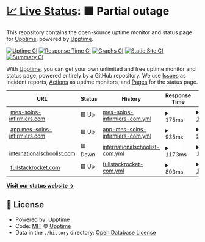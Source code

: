 # [📈 Live Status](https://upptime.github.io/upptime): <!--live status--> **🟧 Partial outage**

This repository contains the open-source uptime monitor and status page for [Upptime](https://upptime.js.org), powered by [Upptime](https://github.com/upptime/upptime).

[![Uptime CI](https://github.com/upptime/upptime/workflows/Uptime%20CI/badge.svg)](https://github.com/upptime/upptime/actions?query=workflow%3A%22Uptime+CI%22)
[![Response Time CI](https://github.com/upptime/upptime/workflows/Response%20Time%20CI/badge.svg)](https://github.com/upptime/upptime/actions?query=workflow%3A%22Response+Time+CI%22)
[![Graphs CI](https://github.com/upptime/upptime/workflows/Graphs%20CI/badge.svg)](https://github.com/upptime/upptime/actions?query=workflow%3A%22Graphs+CI%22)
[![Static Site CI](https://github.com/upptime/upptime/workflows/Static%20Site%20CI/badge.svg)](https://github.com/upptime/upptime/actions?query=workflow%3A%22Static+Site+CI%22)
[![Summary CI](https://github.com/upptime/upptime/workflows/Summary%20CI/badge.svg)](https://github.com/upptime/upptime/actions?query=workflow%3A%22Summary+CI%22)

With [Upptime](https://upptime.js.org), you can get your own unlimited and free uptime monitor and status page, powered entirely by a GitHub repository. We use [Issues](https://github.com/upptime/upptime/issues) as incident reports, [Actions](https://github.com/upptime/upptime/actions) as uptime monitors, and [Pages](https://upptime.github.io/upptime) for the status page.

<!--start: status pages-->
<!-- This summary is generated by Upptime (https://github.com/upptime/upptime) -->
<!-- Do not edit this manually, your changes will be overwritten -->
<!-- prettier-ignore -->
| URL | Status | History | Response Time | Uptime |
| --- | ------ | ------- | ------------- | ------ |
| <img alt="" src="https://icons.duckduckgo.com/ip3/www.mes-soins-infirmiers.com.ico" height="13"> [mes-soins-infirmiers.com](https://www.mes-soins-infirmiers.com) | 🟩 Up | [mes-soins-infirmiers-com.yml](https://github.com/svengau/upptime/commits/HEAD/history/mes-soins-infirmiers-com.yml) | <details><summary><img alt="Response time graph" src="./graphs/mes-soins-infirmiers-com/response-time-week.png" height="20"> 175ms</summary><br><a href="https://upptime.github.io/upptime/history/mes-soins-infirmiers-com"><img alt="Response time 198" src="https://img.shields.io/endpoint?url=https%3A%2F%2Fraw.githubusercontent.com%2Fsvengau%2Fupptime%2FHEAD%2Fapi%2Fmes-soins-infirmiers-com%2Fresponse-time.json"></a><br><a href="https://upptime.github.io/upptime/history/mes-soins-infirmiers-com"><img alt="24-hour response time 112" src="https://img.shields.io/endpoint?url=https%3A%2F%2Fraw.githubusercontent.com%2Fsvengau%2Fupptime%2FHEAD%2Fapi%2Fmes-soins-infirmiers-com%2Fresponse-time-day.json"></a><br><a href="https://upptime.github.io/upptime/history/mes-soins-infirmiers-com"><img alt="7-day response time 175" src="https://img.shields.io/endpoint?url=https%3A%2F%2Fraw.githubusercontent.com%2Fsvengau%2Fupptime%2FHEAD%2Fapi%2Fmes-soins-infirmiers-com%2Fresponse-time-week.json"></a><br><a href="https://upptime.github.io/upptime/history/mes-soins-infirmiers-com"><img alt="30-day response time 195" src="https://img.shields.io/endpoint?url=https%3A%2F%2Fraw.githubusercontent.com%2Fsvengau%2Fupptime%2FHEAD%2Fapi%2Fmes-soins-infirmiers-com%2Fresponse-time-month.json"></a><br><a href="https://upptime.github.io/upptime/history/mes-soins-infirmiers-com"><img alt="1-year response time 198" src="https://img.shields.io/endpoint?url=https%3A%2F%2Fraw.githubusercontent.com%2Fsvengau%2Fupptime%2FHEAD%2Fapi%2Fmes-soins-infirmiers-com%2Fresponse-time-year.json"></a></details> | <details><summary><a href="https://upptime.github.io/upptime/history/mes-soins-infirmiers-com">100.00%</a></summary><a href="https://upptime.github.io/upptime/history/mes-soins-infirmiers-com"><img alt="All-time uptime 100.00%" src="https://img.shields.io/endpoint?url=https%3A%2F%2Fraw.githubusercontent.com%2Fsvengau%2Fupptime%2FHEAD%2Fapi%2Fmes-soins-infirmiers-com%2Fuptime.json"></a><br><a href="https://upptime.github.io/upptime/history/mes-soins-infirmiers-com"><img alt="24-hour uptime 100.00%" src="https://img.shields.io/endpoint?url=https%3A%2F%2Fraw.githubusercontent.com%2Fsvengau%2Fupptime%2FHEAD%2Fapi%2Fmes-soins-infirmiers-com%2Fuptime-day.json"></a><br><a href="https://upptime.github.io/upptime/history/mes-soins-infirmiers-com"><img alt="7-day uptime 100.00%" src="https://img.shields.io/endpoint?url=https%3A%2F%2Fraw.githubusercontent.com%2Fsvengau%2Fupptime%2FHEAD%2Fapi%2Fmes-soins-infirmiers-com%2Fuptime-week.json"></a><br><a href="https://upptime.github.io/upptime/history/mes-soins-infirmiers-com"><img alt="30-day uptime 100.00%" src="https://img.shields.io/endpoint?url=https%3A%2F%2Fraw.githubusercontent.com%2Fsvengau%2Fupptime%2FHEAD%2Fapi%2Fmes-soins-infirmiers-com%2Fuptime-month.json"></a><br><a href="https://upptime.github.io/upptime/history/mes-soins-infirmiers-com"><img alt="1-year uptime 100.00%" src="https://img.shields.io/endpoint?url=https%3A%2F%2Fraw.githubusercontent.com%2Fsvengau%2Fupptime%2FHEAD%2Fapi%2Fmes-soins-infirmiers-com%2Fuptime-year.json"></a></details>
| <img alt="" src="https://icons.duckduckgo.com/ip3/app.mes-soins-infirmiers.com.ico" height="13"> [app.mes-soins-infirmiers.com](https://app.mes-soins-infirmiers.com) | 🟩 Up | [app-mes-soins-infirmiers-com.yml](https://github.com/svengau/upptime/commits/HEAD/history/app-mes-soins-infirmiers-com.yml) | <details><summary><img alt="Response time graph" src="./graphs/app-mes-soins-infirmiers-com/response-time-week.png" height="20"> 935ms</summary><br><a href="https://upptime.github.io/upptime/history/app-mes-soins-infirmiers-com"><img alt="Response time 400" src="https://img.shields.io/endpoint?url=https%3A%2F%2Fraw.githubusercontent.com%2Fsvengau%2Fupptime%2FHEAD%2Fapi%2Fapp-mes-soins-infirmiers-com%2Fresponse-time.json"></a><br><a href="https://upptime.github.io/upptime/history/app-mes-soins-infirmiers-com"><img alt="24-hour response time 392" src="https://img.shields.io/endpoint?url=https%3A%2F%2Fraw.githubusercontent.com%2Fsvengau%2Fupptime%2FHEAD%2Fapi%2Fapp-mes-soins-infirmiers-com%2Fresponse-time-day.json"></a><br><a href="https://upptime.github.io/upptime/history/app-mes-soins-infirmiers-com"><img alt="7-day response time 935" src="https://img.shields.io/endpoint?url=https%3A%2F%2Fraw.githubusercontent.com%2Fsvengau%2Fupptime%2FHEAD%2Fapi%2Fapp-mes-soins-infirmiers-com%2Fresponse-time-week.json"></a><br><a href="https://upptime.github.io/upptime/history/app-mes-soins-infirmiers-com"><img alt="30-day response time 508" src="https://img.shields.io/endpoint?url=https%3A%2F%2Fraw.githubusercontent.com%2Fsvengau%2Fupptime%2FHEAD%2Fapi%2Fapp-mes-soins-infirmiers-com%2Fresponse-time-month.json"></a><br><a href="https://upptime.github.io/upptime/history/app-mes-soins-infirmiers-com"><img alt="1-year response time 400" src="https://img.shields.io/endpoint?url=https%3A%2F%2Fraw.githubusercontent.com%2Fsvengau%2Fupptime%2FHEAD%2Fapi%2Fapp-mes-soins-infirmiers-com%2Fresponse-time-year.json"></a></details> | <details><summary><a href="https://upptime.github.io/upptime/history/app-mes-soins-infirmiers-com">99.78%</a></summary><a href="https://upptime.github.io/upptime/history/app-mes-soins-infirmiers-com"><img alt="All-time uptime 99.93%" src="https://img.shields.io/endpoint?url=https%3A%2F%2Fraw.githubusercontent.com%2Fsvengau%2Fupptime%2FHEAD%2Fapi%2Fapp-mes-soins-infirmiers-com%2Fuptime.json"></a><br><a href="https://upptime.github.io/upptime/history/app-mes-soins-infirmiers-com"><img alt="24-hour uptime 100.00%" src="https://img.shields.io/endpoint?url=https%3A%2F%2Fraw.githubusercontent.com%2Fsvengau%2Fupptime%2FHEAD%2Fapi%2Fapp-mes-soins-infirmiers-com%2Fuptime-day.json"></a><br><a href="https://upptime.github.io/upptime/history/app-mes-soins-infirmiers-com"><img alt="7-day uptime 99.78%" src="https://img.shields.io/endpoint?url=https%3A%2F%2Fraw.githubusercontent.com%2Fsvengau%2Fupptime%2FHEAD%2Fapi%2Fapp-mes-soins-infirmiers-com%2Fuptime-week.json"></a><br><a href="https://upptime.github.io/upptime/history/app-mes-soins-infirmiers-com"><img alt="30-day uptime 99.95%" src="https://img.shields.io/endpoint?url=https%3A%2F%2Fraw.githubusercontent.com%2Fsvengau%2Fupptime%2FHEAD%2Fapi%2Fapp-mes-soins-infirmiers-com%2Fuptime-month.json"></a><br><a href="https://upptime.github.io/upptime/history/app-mes-soins-infirmiers-com"><img alt="1-year uptime 99.93%" src="https://img.shields.io/endpoint?url=https%3A%2F%2Fraw.githubusercontent.com%2Fsvengau%2Fupptime%2FHEAD%2Fapi%2Fapp-mes-soins-infirmiers-com%2Fuptime-year.json"></a></details>
| <img alt="" src="https://icons.duckduckgo.com/ip3/www.internationalschoolist.com.ico" height="13"> [internationalschoolist.com](https://www.internationalschoolist.com) | 🟥 Down | [internationalschoolist-com.yml](https://github.com/svengau/upptime/commits/HEAD/history/internationalschoolist-com.yml) | <details><summary><img alt="Response time graph" src="./graphs/internationalschoolist-com/response-time-week.png" height="20"> 1173ms</summary><br><a href="https://upptime.github.io/upptime/history/internationalschoolist-com"><img alt="Response time 315" src="https://img.shields.io/endpoint?url=https%3A%2F%2Fraw.githubusercontent.com%2Fsvengau%2Fupptime%2FHEAD%2Fapi%2Finternationalschoolist-com%2Fresponse-time.json"></a><br><a href="https://upptime.github.io/upptime/history/internationalschoolist-com"><img alt="24-hour response time 1655" src="https://img.shields.io/endpoint?url=https%3A%2F%2Fraw.githubusercontent.com%2Fsvengau%2Fupptime%2FHEAD%2Fapi%2Finternationalschoolist-com%2Fresponse-time-day.json"></a><br><a href="https://upptime.github.io/upptime/history/internationalschoolist-com"><img alt="7-day response time 1173" src="https://img.shields.io/endpoint?url=https%3A%2F%2Fraw.githubusercontent.com%2Fsvengau%2Fupptime%2FHEAD%2Fapi%2Finternationalschoolist-com%2Fresponse-time-week.json"></a><br><a href="https://upptime.github.io/upptime/history/internationalschoolist-com"><img alt="30-day response time 631" src="https://img.shields.io/endpoint?url=https%3A%2F%2Fraw.githubusercontent.com%2Fsvengau%2Fupptime%2FHEAD%2Fapi%2Finternationalschoolist-com%2Fresponse-time-month.json"></a><br><a href="https://upptime.github.io/upptime/history/internationalschoolist-com"><img alt="1-year response time 315" src="https://img.shields.io/endpoint?url=https%3A%2F%2Fraw.githubusercontent.com%2Fsvengau%2Fupptime%2FHEAD%2Fapi%2Finternationalschoolist-com%2Fresponse-time-year.json"></a></details> | <details><summary><a href="https://upptime.github.io/upptime/history/internationalschoolist-com">100.00%</a></summary><a href="https://upptime.github.io/upptime/history/internationalschoolist-com"><img alt="All-time uptime 99.95%" src="https://img.shields.io/endpoint?url=https%3A%2F%2Fraw.githubusercontent.com%2Fsvengau%2Fupptime%2FHEAD%2Fapi%2Finternationalschoolist-com%2Fuptime.json"></a><br><a href="https://upptime.github.io/upptime/history/internationalschoolist-com"><img alt="24-hour uptime 99.99%" src="https://img.shields.io/endpoint?url=https%3A%2F%2Fraw.githubusercontent.com%2Fsvengau%2Fupptime%2FHEAD%2Fapi%2Finternationalschoolist-com%2Fuptime-day.json"></a><br><a href="https://upptime.github.io/upptime/history/internationalschoolist-com"><img alt="7-day uptime 100.00%" src="https://img.shields.io/endpoint?url=https%3A%2F%2Fraw.githubusercontent.com%2Fsvengau%2Fupptime%2FHEAD%2Fapi%2Finternationalschoolist-com%2Fuptime-week.json"></a><br><a href="https://upptime.github.io/upptime/history/internationalschoolist-com"><img alt="30-day uptime 100.00%" src="https://img.shields.io/endpoint?url=https%3A%2F%2Fraw.githubusercontent.com%2Fsvengau%2Fupptime%2FHEAD%2Fapi%2Finternationalschoolist-com%2Fuptime-month.json"></a><br><a href="https://upptime.github.io/upptime/history/internationalschoolist-com"><img alt="1-year uptime 99.95%" src="https://img.shields.io/endpoint?url=https%3A%2F%2Fraw.githubusercontent.com%2Fsvengau%2Fupptime%2FHEAD%2Fapi%2Finternationalschoolist-com%2Fuptime-year.json"></a></details>
| <img alt="" src="https://icons.duckduckgo.com/ip3/www.fullstackrocket.com.ico" height="13"> [fullstackrocket.com](https://www.fullstackrocket.com) | 🟩 Up | [fullstackrocket-com.yml](https://github.com/svengau/upptime/commits/HEAD/history/fullstackrocket-com.yml) | <details><summary><img alt="Response time graph" src="./graphs/fullstackrocket-com/response-time-week.png" height="20"> 803ms</summary><br><a href="https://upptime.github.io/upptime/history/fullstackrocket-com"><img alt="Response time 367" src="https://img.shields.io/endpoint?url=https%3A%2F%2Fraw.githubusercontent.com%2Fsvengau%2Fupptime%2FHEAD%2Fapi%2Ffullstackrocket-com%2Fresponse-time.json"></a><br><a href="https://upptime.github.io/upptime/history/fullstackrocket-com"><img alt="24-hour response time 1238" src="https://img.shields.io/endpoint?url=https%3A%2F%2Fraw.githubusercontent.com%2Fsvengau%2Fupptime%2FHEAD%2Fapi%2Ffullstackrocket-com%2Fresponse-time-day.json"></a><br><a href="https://upptime.github.io/upptime/history/fullstackrocket-com"><img alt="7-day response time 803" src="https://img.shields.io/endpoint?url=https%3A%2F%2Fraw.githubusercontent.com%2Fsvengau%2Fupptime%2FHEAD%2Fapi%2Ffullstackrocket-com%2Fresponse-time-week.json"></a><br><a href="https://upptime.github.io/upptime/history/fullstackrocket-com"><img alt="30-day response time 421" src="https://img.shields.io/endpoint?url=https%3A%2F%2Fraw.githubusercontent.com%2Fsvengau%2Fupptime%2FHEAD%2Fapi%2Ffullstackrocket-com%2Fresponse-time-month.json"></a><br><a href="https://upptime.github.io/upptime/history/fullstackrocket-com"><img alt="1-year response time 367" src="https://img.shields.io/endpoint?url=https%3A%2F%2Fraw.githubusercontent.com%2Fsvengau%2Fupptime%2FHEAD%2Fapi%2Ffullstackrocket-com%2Fresponse-time-year.json"></a></details> | <details><summary><a href="https://upptime.github.io/upptime/history/fullstackrocket-com">100.00%</a></summary><a href="https://upptime.github.io/upptime/history/fullstackrocket-com"><img alt="All-time uptime 99.97%" src="https://img.shields.io/endpoint?url=https%3A%2F%2Fraw.githubusercontent.com%2Fsvengau%2Fupptime%2FHEAD%2Fapi%2Ffullstackrocket-com%2Fuptime.json"></a><br><a href="https://upptime.github.io/upptime/history/fullstackrocket-com"><img alt="24-hour uptime 100.00%" src="https://img.shields.io/endpoint?url=https%3A%2F%2Fraw.githubusercontent.com%2Fsvengau%2Fupptime%2FHEAD%2Fapi%2Ffullstackrocket-com%2Fuptime-day.json"></a><br><a href="https://upptime.github.io/upptime/history/fullstackrocket-com"><img alt="7-day uptime 100.00%" src="https://img.shields.io/endpoint?url=https%3A%2F%2Fraw.githubusercontent.com%2Fsvengau%2Fupptime%2FHEAD%2Fapi%2Ffullstackrocket-com%2Fuptime-week.json"></a><br><a href="https://upptime.github.io/upptime/history/fullstackrocket-com"><img alt="30-day uptime 100.00%" src="https://img.shields.io/endpoint?url=https%3A%2F%2Fraw.githubusercontent.com%2Fsvengau%2Fupptime%2FHEAD%2Fapi%2Ffullstackrocket-com%2Fuptime-month.json"></a><br><a href="https://upptime.github.io/upptime/history/fullstackrocket-com"><img alt="1-year uptime 99.97%" src="https://img.shields.io/endpoint?url=https%3A%2F%2Fraw.githubusercontent.com%2Fsvengau%2Fupptime%2FHEAD%2Fapi%2Ffullstackrocket-com%2Fuptime-year.json"></a></details>

<!--end: status pages-->

[**Visit our status website →**](https://upptime.github.io/upptime)

## 📄 License

- Powered by: [Upptime](https://github.com/upptime/upptime)
- Code: [MIT](./LICENSE) © [Upptime](https://upptime.js.org)
- Data in the `./history` directory: [Open Database License](https://opendatacommons.org/licenses/odbl/1-0/)
